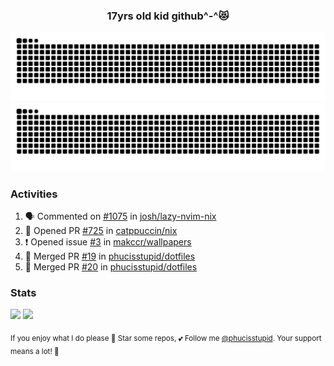 <h3 align="center">17yrs old kid github^-^😻</h3>

![GitHub Contribution Grid Snake (Dark)](https://raw.githubusercontent.com/phucisstupid/phucisstupid/output/catppuccin-mocha.svg#gh-dark-mode-only)
![GitHub Contribution Grid Snake (Light)](https://raw.githubusercontent.com/phucisstupid/phucisstupid/output/github-contribution-grid-snake.svg#gh-light-mode-only)

### Activities

<!--START_SECTION:activity-->
1. 🗣 Commented on [#1075](https://github.com/josh/lazy-nvim-nix/issues/1075#issuecomment-3314574781) in [josh/lazy-nvim-nix](https://github.com/josh/lazy-nvim-nix)
2. 💪 Opened PR [#725](https://github.com/catppuccin/nix/pull/725) in [catppuccin/nix](https://github.com/catppuccin/nix)
3. ❗ Opened issue [#3](https://github.com/makccr/wallpapers/issues/3) in [makccr/wallpapers](https://github.com/makccr/wallpapers)
4. 🎉 Merged PR [#19](https://github.com/phucisstupid/dotfiles/pull/19) in [phucisstupid/dotfiles](https://github.com/phucisstupid/dotfiles)
5. 🎉 Merged PR [#20](https://github.com/phucisstupid/dotfiles/pull/20) in [phucisstupid/dotfiles](https://github.com/phucisstupid/dotfiles)
<!--END_SECTION:activity-->

### Stats

<div>
  <img width=400 src="https://github-readme-stats.vercel.app/api?username=phucisstupid&show_icons=true&theme=catppuccin_mocha"/>
  <img width=400 src="https://github-readme-stats.vercel.app/api/top-langs?username=phucisstupid&layout=compact&theme=catppuccin_mocha&card_width=395"/>
</div>

<sub>If you enjoy what I do please 🌟 Star some repos, 💕 Follow me [@phucisstupid](https://github.com/phucisstupid). Your support means a lot! 🥰
